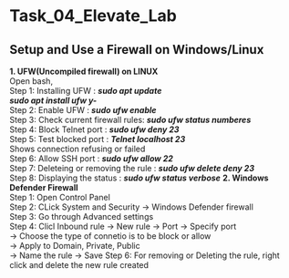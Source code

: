# Task_04_Elevate_Lab
## Setup and Use a Firewall on Windows/Linux          
**1. UFW(Uncompiled firewall) on LINUX**       
     Open bash,           
     Step 1: Installing UFW : ***sudo apt update***              
                              ***sudo apt install ufw y-***        
     Step 2: Enable UFW : ***sudo ufw enable***               
     Step 3: Check current firewall rules: ***sudo ufw status numberes***   
     Step 4: Block Telnet port : ***sudo ufw deny 23***    
     Step 5: Test blocked port : ***Telnet localhost 23***   
             Shows connection refusing or failed    
     Step 6: Allow SSH port : ***sudo ufw allow 22***    
     Step 7: Deleteing or removing the rule : ***sudo ufw delete deny 23***   
     Step 8: Displaying the status : ***sudo ufw status verbose***
**2. Windows Defender Firewall**     
    Step 1: Open Control Panel    
    Step 2: CLick System and Security -> Windows Defender firewall   
    Step 3: Go through Advanced settings   
    Step 4: Clicl Inbound rule -> New rule -> Port -> Specify port        
    -> Choose the type of connetio is to be block or allow         
    -> Apply to Domain, Private, Public   
    -> Name the rule -> Save
    Step 6: For removing or Deleting the rule, right click  and delete the new rule created 
